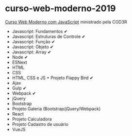 # curso-web-moderno-2019
<a href="https://www.udemy.com/course/curso-web/" target="_blank">Curso Web Moderno com JavaScript</a> ministrado pela COD3R

<ul>
  <li>Javascript: Fundamentos ✔</li>
  <li>Javascript: Estruturas de Controle ✔</li>
  <li>Javascript: Função ✔</li>
  <li>Javascript: Objeto ✔</li>
  <li>Javascript: Array ✔</li>
  <li>Node ✔</li>
  <li>ESNext</li>
  <li>HTML</li>
  <li>CSS</li>
  <li>HTML, CSS e JS + Projeto Flappy Bird ✔</li>
  <li>Ajax</li>
  <li>Gulp ✔</li>
  <li>Webpack ✔</li>
  <li>jQuery</li>
  <li>Bootstrap</li>
  <li>Projeto Galeria (Bootstrap/jQuery/Webpack)</li>
  <li>React</li>
  <li>Projeto Calculadora</li>
  <li>Projeto Cadastro de usuário</li>
  <li>VueJS</li>
</ul>
